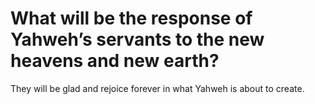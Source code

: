# What will be the response of Yahweh’s servants to the new heavens and new earth?

They will be glad and rejoice forever in what Yahweh is about to create.
